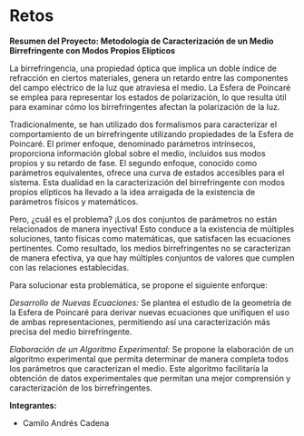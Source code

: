 # Retos

**Resumen del Proyecto: Metodología de Caracterización de un Medio Birrefringente con Modos Propios Elípticos**

La birrefringencia, una propiedad óptica que implica un doble índice de refracción en ciertos materiales, genera un retardo entre las componentes del campo eléctrico de la luz que atraviesa el medio. La Esfera de Poincaré se emplea para representar los estados de polarización, lo que resulta útil para examinar cómo los birrefringentes afectan la polarización de la luz.

Tradicionalmente, se han utilizado dos formalismos para caracterizar el comportamiento de un birrefringente utilizando propiedades de la Esfera de Poincaré. El primer enfoque, denominado parámetros intrínsecos, proporciona información global sobre el medio, incluidos sus modos propios y su retardo de fase. El segundo enfoque, conocido como parámetros equivalentes, ofrece una curva de estados accesibles para el sistema. Esta dualidad en la caracterización del birrefringente con modos propios elípticos ha llevado a la idea arraigada de la existencia de parámetros físicos y matemáticos.

Pero, ¿cuál es el problema? ¡Los dos conjuntos de parámetros no están relacionados de manera inyectiva! Esto conduce a la existencia de múltiples soluciones, tanto físicas como matemáticas, que satisfacen las ecuaciones pertinentes. Como resultado, los medios birrefringentes no se caracterizan de manera efectiva, ya que hay múltiples conjuntos de valores que cumplen con las relaciones establecidas.

Para solucionar esta problemática, se propone el siguiente enforque:

_Desarrollo de Nuevas Ecuaciones:_ Se plantea el estudio de la geometría de la Esfera de Poincaré para derivar nuevas ecuaciones que unifiquen el uso de ambas representaciones, permitiendo así una caracterización más precisa del medio birrefringente.

_Elaboración de un Algoritmo Experimental:_ Se propone la elaboración de un algoritmo experimental que permita determinar de manera completa todos los parámetros que caracterizan el medio. Este algoritmo facilitaría la obtención de datos experimentales que permitan una mejor comprensión y caracterización de los birrefringentes.


**Integrantes:**
- Camilo Andrés Cadena
